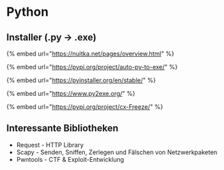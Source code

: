 # Python

## Installer (.py -> .exe)

{% embed url="https://nuitka.net/pages/overview.html" %}

{% embed url="https://pypi.org/project/auto-py-to-exe/" %}

{% embed url="https://pyinstaller.org/en/stable/" %}

{% embed url="https://www.py2exe.org/" %}

{% embed url="https://pypi.org/project/cx-Freeze/" %}

## Interessante Bibliotheken

* Request - HTTP Library
* Scapy - Senden, Sniffen, Zerlegen und Fälschen von Netzwerkpaketen
* Pwntools - CTF & Exploit-Entwicklung
